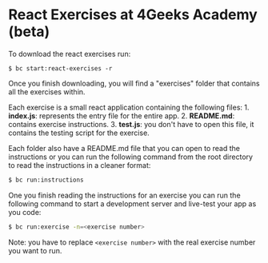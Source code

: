 # React Exercises at 4Geeks Academy (beta)

To download the react exercises run:
```
$ bc start:react-exercises -r
```

Once you finish downloading, you will find a "exercises" folder that contains all the exercises within.

Each exercise is a small react application containing the following files:
    1. __index.js__: represents the entry file for the entire app.
    2. __README.md__: contains exercise instructions.
    3. __test.js__: you don't have to open this file, it contains the testing script for the exercise.

Each folder also have a README.md file that you can open to read the instructions or you can run the following command from the root directory to read the instructions in a cleaner format:
```sh
$ bc run:instructions
```

One you finish reading the instructions for an exercise you can run the following command to start a development server and live-test your app as you code:
```sh
$ bc run:exercise -n=<exercise number>
```
Note: you have to replace ```<exercise number>``` with the real exercise number you want to run.
